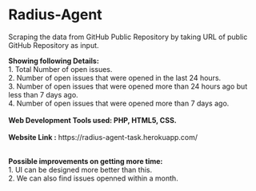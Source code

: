 # Radius-Agent
<p>Scraping the data from GitHub Public Repository by taking URL of public GitHub Repository as input.</p>
<b>Showing following Details:</b><br>
1. Total Number of open issues.<br>
2. Number of open issues that were opened in the last 24 hours.<br>
3. Number of open issues that were opened more than 24 hours ago but less than 7 days ago.<br>
4. Number of open issues that were opened more than 7 days ago.<br><br>
<b>Web Development Tools used: PHP, HTML5, CSS.</b><br><br>
<b>Website Link :</b> https://radius-agent-task.herokuapp.com/ <br><br>
<p><b>Possible improvements on getting more time:</b><br>
1. UI can be designed more better than this.<br>
2. We can also find issues openned within a month.<br>
</p>
